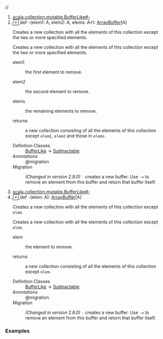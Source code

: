 //
<ol>
<li><a href="https://www.scala-lang.org/api/2.12.3/scala/collection/mutable/ArrayBuffer.html#-(elem1:A,elem2:A,elems:A*):This">scala.collection.mutable.BufferLike#-</a></li>
<li name="scala.collection.mutable.BufferLike#-" visbl="pub" class="indented0 " data-isabs="false" fullcomment="yes" group="Ungrouped"> <a id="-(elem1:A,elem2:A,elems:A*):This"></a><a id="-(A,A,A*):ArrayBuffer[A]"></a> <span class="permalink"> <a href="../../../scala/collection/mutable/ArrayBuffer.html#-(elem1:A,elem2:A,elems:A*):This" title="Permalink"> <i class="material-icons"></i> </a> </span> <span class="modifier_kind"> <span class="modifier"></span> <span class="kind">def</span> </span> <span class="symbol"> <span title="gt4s: $minus" class="name">-</span><span class="params">(<span name="elem1">elem1: <span class="extype" name="scala.collection.mutable.ArrayBuffer.A">A</span></span>, <span name="elem2">elem2: <span class="extype" name="scala.collection.mutable.ArrayBuffer.A">A</span></span>, <span name="elems">elems: <span class="extype" name="scala.collection.mutable.ArrayBuffer.A">A</span>*</span>)</span><span class="result">: <a href="" class="extype" name="scala.collection.mutable.ArrayBuffer">ArrayBuffer</a>[<span class="extype" name="scala.collection.mutable.ArrayBuffer.A">A</span>]</span> </span> <p class="shortcomment cmt">Creates a new collection with all the elements of this collection except the two or more specified elements.</p>
 <div class="fullcomment">
  <div class="comment cmt">
   <p>Creates a new collection with all the elements of this collection except the two or more specified elements. </p>
  </div>
  <dl class="paramcmts block">
   <dt class="param">
    elem1
   </dt>
   <dd class="cmt">
    <p>the first element to remove.</p>
   </dd>
   <dt class="param">
    elem2
   </dt>
   <dd class="cmt">
    <p>the second element to remove.</p>
   </dd>
   <dt class="param">
    elems
   </dt>
   <dd class="cmt">
    <p>the remaining elements to remove.</p>
   </dd>
   <dt>
    returns
   </dt>
   <dd class="cmt">
    <p>a new collection consisting of all the elements of this collection except <code>elem1</code>, <code>elem2</code> and those in <code>elems</code>.</p>
   </dd>
  </dl>
  <dl class="attributes block"> 
   <dt>
    Definition Classes
   </dt>
   <dd>
    <a href="BufferLike.html" class="extype" name="scala.collection.mutable.BufferLike">BufferLike</a> → 
    <a href="../generic/Subtractable.html" class="extype" name="scala.collection.generic.Subtractable">Subtractable</a>
   </dd>
   <dt>
    Annotations
   </dt>
   <dd> 
    <span class="name">@migration</span> 
   </dd>
   <dt>
    Migration
   </dt>
   <dd class="cmt">
    <p><i>(Changed in version 2.8.0)</i> <code>-</code> creates a new buffer. Use <code>-=</code> to remove an element from this buffer and return that buffer itself.</p>
   </dd>
  </dl>
 </div> </li>
        

<li><a href="https://www.scala-lang.org/api/2.12.3/scala/collection/mutable/ArrayBuffer.html#-(elem:A):This">scala.collection.mutable.BufferLike#-</a></li>
<li name="scala.collection.mutable.BufferLike#-" visbl="pub" class="indented0 " data-isabs="false" fullcomment="yes" group="Ungrouped"> <a id="-(elem:A):This"></a><a id="-(A):ArrayBuffer[A]"></a> <span class="permalink"> <a href="../../../scala/collection/mutable/ArrayBuffer.html#-(elem:A):This" title="Permalink"> <i class="material-icons"></i> </a> </span> <span class="modifier_kind"> <span class="modifier"></span> <span class="kind">def</span> </span> <span class="symbol"> <span title="gt4s: $minus" class="name">-</span><span class="params">(<span name="elem">elem: <span class="extype" name="scala.collection.mutable.ArrayBuffer.A">A</span></span>)</span><span class="result">: <a href="" class="extype" name="scala.collection.mutable.ArrayBuffer">ArrayBuffer</a>[<span class="extype" name="scala.collection.mutable.ArrayBuffer.A">A</span>]</span> </span> <p class="shortcomment cmt">Creates a new collection with all the elements of this collection except <code>elem</code>.</p>
 <div class="fullcomment">
  <div class="comment cmt">
   <p>Creates a new collection with all the elements of this collection except <code>elem</code>. </p>
  </div>
  <dl class="paramcmts block">
   <dt class="param">
    elem
   </dt>
   <dd class="cmt">
    <p>the element to remove.</p>
   </dd>
   <dt>
    returns
   </dt>
   <dd class="cmt">
    <p>a new collection consisting of all the elements of this collection except <code>elem</code>.</p>
   </dd>
  </dl>
  <dl class="attributes block"> 
   <dt>
    Definition Classes
   </dt>
   <dd>
    <a href="BufferLike.html" class="extype" name="scala.collection.mutable.BufferLike">BufferLike</a> → 
    <a href="../generic/Subtractable.html" class="extype" name="scala.collection.generic.Subtractable">Subtractable</a>
   </dd>
   <dt>
    Annotations
   </dt>
   <dd> 
    <span class="name">@migration</span> 
   </dd>
   <dt>
    Migration
   </dt>
   <dd class="cmt">
    <p><i>(Changed in version 2.8.0)</i> <code>-</code> creates a new buffer. Use <code>-=</code> to remove an element from this buffer and return that buffer itself.</p>
   </dd>
  </dl>
 </div> </li>
        </ol>


### Examples















